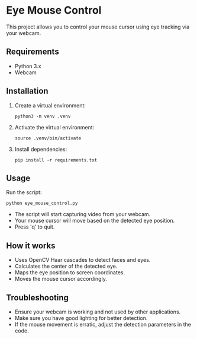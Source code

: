 # Eye Mouse Control

This project allows you to control your mouse cursor using eye tracking via your webcam.

## Requirements

- Python 3.x
- Webcam

## Installation

1. Create a virtual environment:
   ```
   python3 -m venv .venv
   ```

2. Activate the virtual environment:
   ```
   source .venv/bin/activate
   ```

3. Install dependencies:
   ```
   pip install -r requirements.txt
   ```

## Usage

Run the script:
```
python eye_mouse_control.py
```

- The script will start capturing video from your webcam.
- Your mouse cursor will move based on the detected eye position.
- Press 'q' to quit.

## How it works

- Uses OpenCV Haar cascades to detect faces and eyes.
- Calculates the center of the detected eye.
- Maps the eye position to screen coordinates.
- Moves the mouse cursor accordingly.

## Troubleshooting

- Ensure your webcam is working and not used by other applications.
- Make sure you have good lighting for better detection.
- If the mouse movement is erratic, adjust the detection parameters in the code.